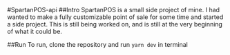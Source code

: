 #SpartanPOS-api
##Intro
SpartanPOS is a small side project of mine. I had wanted to make a fully customizable point of sale for some time and started a side project.
This is still being worked on, and is still at the very beginning of what it could be.


##Run
To run, clone the repository and run `yarn dev` in terminal
